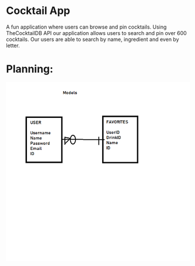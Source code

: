 # Cocktail App <br>
A fun application where users can browse and pin cocktails.
Using TheCocktailDB API our application allows users to search and pin over 600 cocktails. Our users are able to search by name, ingredient and even by letter.

# Planning:
![Models](\Planning\models.png)


